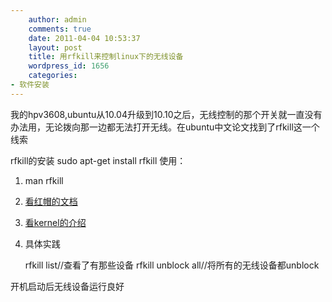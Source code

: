 ```yaml
---
    author: admin
    comments: true
    date: 2011-04-04 10:53:37
    layout: post
    title: 用rfkill来控制linux下的无线设备
    wordpress_id: 1656
    categories:
- 软件安装
---
```


我的hpv3608,ubuntu从10.04升级到10.10之后，无线控制的那个开关就一直没有办法用，无论拨向那一边都无法打开无线。在ubuntu中文论文找到了rfkill这一个线索

rfkill的安装
    sudo apt-get install rfkill 
使用：

1. man rfkill
2. [看红帽的文档](http://docs.redhat.com/docs/zh-CN/Red_Hat_Enterprise_Linux/6/html/Power_Management_Guide/RFKill.html)
3. [看kernel的介绍](http://www.mjmwired.net/kernel/Documentation/rfkill.txt)
4. 具体实践

    rfkill list//查看了有那些设备
    rfkill unblock all//将所有的无线设备都unblock

开机启动后无线设备运行良好

